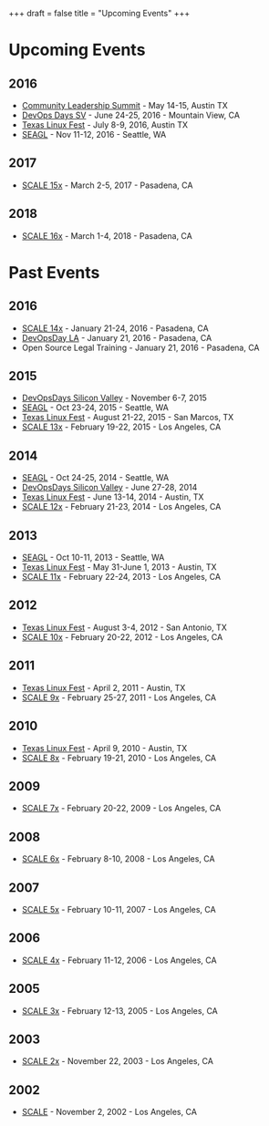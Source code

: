 +++
draft = false
title = "Upcoming Events"
+++

# Upcoming Events

## 2016
- [Community Leadership Summit](http://www.communityleadershipsummit.com) -  May 14-15, Austin TX
- [DevOps Days SV](http://www.devopsdays.org/events/2016-siliconvalley) - June 24-25, 2016 - Mountain View, CA
- [Texas Linux Fest](http://2016.texaslinuxfest.org) - July 8-9, 2016, Austin TX
- [SEAGL](http://www.seagl.org) - Nov 11-12, 2016 - Seattle, WA

## 2017
- [SCALE 15x](http://www.socallinuxexpo.org) - March 2-5, 2017 - Pasadena, CA

## 2018
- [SCALE 16x](http://www.socallinuxexpo.org) - March 1-4, 2018 - Pasadena, CA

# Past Events

## 2016
- [SCALE 14x](http://www.socallinuxexpo.org/scale/14x/) - January 21-24, 2016 - Pasadena, CA
- [DevOpsDay LA](devopsdays.org/events/2016-losangeles-1day/) - January 21, 2016 - Pasadena, CA
- Open Source Legal Training - January 21, 2016 - Pasadena, CA

## 2015
- [DevOpsDays Silicon Valley](http://www.devopsdays.org/events/2015-siliconvalley/) - November 6-7, 2015
- [SEAGL](http://www.seagl.org) - Oct 23-24, 2015 - Seattle, WA
- [Texas Linux Fest](http://2015.texaslinuxfest.org/) - August 21-22, 2015 - San Marcos, TX
- [SCALE 13x](http://www.socallinuxexpo.org/scale/13x/) - February 19-22, 2015 - Los Angeles, CA

## 2014
- [SEAGL](http://www.seagl.org) - Oct 24-25, 2014 - Seattle, WA
- [DevOpsDays Silicon Valley](http://www.devopsdays.org/events/2014-siliconvalley/) - June 27-28, 2014
- [Texas Linux Fest](http://2014.texaslinuxfest.org/) - June 13-14, 2014 - Austin, TX
- [SCALE 12x](http://www.socallinuxexpo.org/scale12x/) - February 21-23, 2014 - Los Angeles, CA

## 2013
- [SEAGL](http://www.seagl.org) - Oct 10-11, 2013 - Seattle, WA
- [Texas Linux Fest](http://2013.texaslinuxfest.org/) - May 31-June 1, 2013 - Austin, TX
- [SCALE 11x](http://www.socallinuxexpo.org/scale11x/) - February 22-24, 2013 - Los Angeles, CA

## 2012
- [Texas Linux Fest](http://2012.texaslinuxfest.org/) - August 3-4, 2012 - San Antonio, TX
- [SCALE 10x](http://www.socallinuxexpo.org/scale10x/) - February 20-22, 2012 - Los Angeles, CA

## 2011
- [Texas Linux Fest](http://2011.texaslinuxfest.org/) - April 2, 2011 - Austin, TX
- [SCALE 9x](http://www.socallinuxexpo.org/scale9x/) - February 25-27, 2011 - Los Angeles, CA

## 2010
- [Texas Linux Fest](http://2010.texaslinuxfest.org/) - April 9, 2010 - Austin, TX
- [SCALE 8x](http://www.socallinuxexpo.org/scale8x/) - February 19-21, 2010 - Los Angeles, CA

## 2009
- [SCALE 7x](http://www.socallinuxexpo.org/scale7x/) - February 20-22, 2009 - Los Angeles, CA

## 2008
- [SCALE 6x](http://www.socallinuxexpo.org/scale6x/) - February 8-10, 2008 - Los Angeles, CA

## 2007
- [SCALE 5x](http://www.socallinuxexpo.org/scale5x/) - February 10-11, 2007 - Los Angeles, CA

## 2006
- [SCALE 4x](http://www.socallinuxexpo.org/past/2006/) - February 11-12, 2006 - Los Angeles, CA

## 2005
- [SCALE 3x](https://www.socallinuxexpo.org/past/2005/) - February 12-13, 2005 - Los Angeles, CA

## 2003
- [SCALE 2x](http://www.socallinuxexpo.org/past/2003/) - November 22, 2003 - Los Angeles, CA

## 2002
- [SCALE](http://www.socallinuxexpo.org/past/2002/) - November 2, 2002 - Los Angeles, CA
